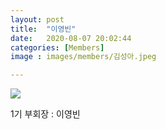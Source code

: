 ```yaml
---
layout: post
title:  "이영빈"
date:   2020-08-07 20:02:44
categories: [Members]
image : images/members/김성아.jpeg

---
```


<img src="{{ site.baseurl }}/images/members/이영빈.jpeg" class="fit image">

1기 부회장 : 이영빈
